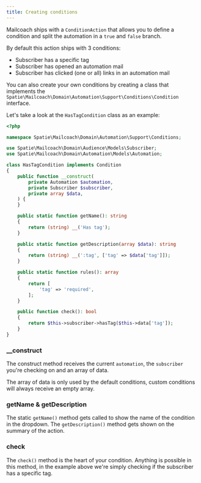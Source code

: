 ```yaml
---
title: Creating conditions
---
```


Mailcoach ships with a `ConditionAction` that allows you to define a condition and split the automation in a `true` and `false` branch.

By default this action ships with 3 conditions:

- Subscriber has a specific tag
- Subscriber has opened an automation mail
- Subscriber has clicked (one or all) links in an automation mail

You can also create your own conditions by creating a class that implements the `Spatie\Mailcoach\Domain\Automation\Support\Conditions\Condition` interface.

Let's take a look at the `HasTagCondition` class as an example:

```php
<?php

namespace Spatie\Mailcoach\Domain\Automation\Support\Conditions;

use Spatie\Mailcoach\Domain\Audience\Models\Subscriber;
use Spatie\Mailcoach\Domain\Automation\Models\Automation;

class HasTagCondition implements Condition
{
    public function __construct(
        private Automation $automation,
        private Subscriber $subscriber,
        private array $data,
    ) {
    }

    public static function getName(): string
    {
        return (string) __('Has tag');
    }

    public static function getDescription(array $data): string
    {
        return (string) __(':tag', ['tag' => $data['tag']]);
    }

    public static function rules(): array
    {
        return [
            'tag' => 'required',
        ];
    }

    public function check(): bool
    {
        return $this->subscriber->hasTag($this->data['tag']);
    }
}
```

### __construct

The construct method receives the current `automation`, the `subscriber` you're checking on and an array of data.

The array of data is only used by the default conditions, custom conditions will always receive an empty array.

### getName & getDescription

The static `getName()` method gets called to show the name of the condition in the dropdown. The `getDescription()` method gets shown on the summary of the action.

### check

The `check()` method is the heart of your condition. Anything is possible in this method, in the example above we're simply checking if the subscriber has a specific tag.

